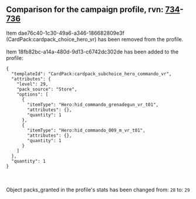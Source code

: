 ## Comparison for the campaign profile, rvn: [734](https://github.com/PRO100KatYT/FortniteProfileRevisions/tree/main/profiles/campaign/734%20campaign.json)-[736](https://github.com/PRO100KatYT/FortniteProfileRevisions/tree/main/profiles/campaign/736%20campaign.json)

Item dae76c40-1c30-49a6-a346-186682809e3f (CardPack:cardpack_choice_hero_vr) has been removed from the profile.
<br><br>
Item 18fb82bc-a14a-480d-9d13-c6742dc302de has been added to the profile:

```
{
  "templateId": "CardPack:cardpack_subchoice_hero_commando_vr",
  "attributes": {
    "level": 29,
    "pack_source": "Store",
    "options": [
      {
        "itemType": "Hero:hid_commando_grenadegun_vr_t01",
        "attributes": {},
        "quantity": 1
      },
      {
        "itemType": "Hero:hid_commando_009_m_vr_t01",
        "attributes": {},
        "quantity": 1
      }
    ]
  },
  "quantity": 1
}
```

<br><br>
Object packs_granted in the profile's stats has been changed from: `28` to: `29`
<br><br>
